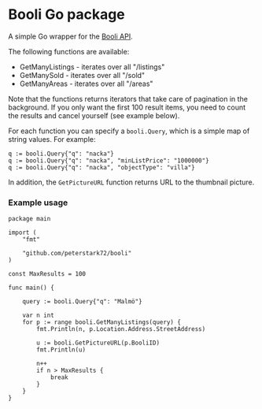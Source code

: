 # Booli Go package

A simple Go wrapper for the [Booli API](https://www.booli.se/api).

The following functions are available:
* GetManyListings - iterates over all "/listings"
* GetManySold - iterates over all "/sold"
* GetManyAreas - iterates over all "/areas"

Note that the functions returns iterators that take care of pagination in the background. If you only want the first 100 result items, you need to count the results and cancel yourself (see example below).

For each function you can specify a ```booli.Query```, which is a simple
map of string values. For example:
```
q := booli.Query{"q": "nacka"}
q := booli.Query{"q": "nacka", "minListPrice": "1000000"}
q := booli.Query{"q": "nacka", "objectType": "villa"}
```

In addition, the ```GetPictureURL``` function returns URL to the thumbnail picture.

### Example usage
```
package main

import (
	"fmt"

	"github.com/peterstark72/booli"
)

const MaxResults = 100

func main() {

	query := booli.Query{"q": "Malmö"}

	var n int
	for p := range booli.GetManyListings(query) {
		fmt.Println(n, p.Location.Address.StreetAddress)

		u := booli.GetPictureURL(p.BooliID)
		fmt.Println(u)

		n++
		if n > MaxResults {
			break
		}
	}
}
``` 